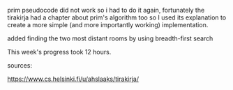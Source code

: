 prim pseudocode did not work so i had to do it again, fortunately the tirakirja had a chapter about prim's algorithm too so I used its explanation to create a more simple (and more importantly working) implementation.

added finding the two most distant rooms by using breadth-first search


This week's progress took 12 hours.

sources:

https://www.cs.helsinki.fi/u/ahslaaks/tirakirja/